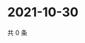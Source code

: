 # 2021-10-30

共 0 条

<!-- BEGIN WEIBO -->
<!-- 最后更新时间 Sat Oct 30 2021 06:10:55 GMT+0800 (China Standard Time) -->

<!-- END WEIBO -->
